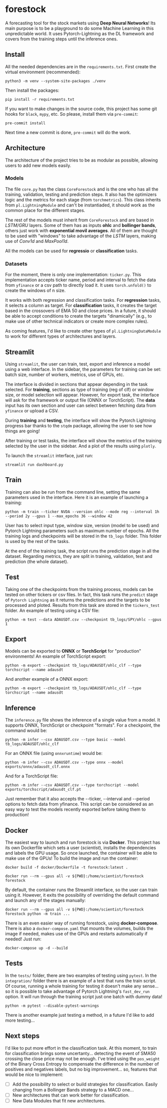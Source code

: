 #  forestock
A forecasting tool for the stock markets using **Deep Neural Networks**! Its main purpose is to be a playground to do some Machine Learning in this unpredictable world. It uses Pytorch-Lightning as the DL framework and covers from the training steps until the inference ones.

## Install
All the needed dependencies are in the `requirements.txt`. First create the virtual environment (recommended):

	python3 -m venv --system-site-packages ./venv
Then install the packages:

	pip install -r requirements.txt

If you want to make changes in the source code, this project has some git hooks for `black`, `mypy`, etc. So please, install them via `pre-commit`:

	pre-commit install

Next time a new commit is done, `pre-commit` will do the work.

## Architecture
The architecture of the project tries to be as modular as possible, allowing users to add new models easily.

### Models
The file `core.py` has the class `CoreForestock` and is the one who has all the training, validation, testing and prediction steps. It also has the optimizers logic and the metrics for each stage (from `torchmetrics`). This class inherits from `pl.LightningModule` and can't be instantiaded, it should work as the common place for the different stages.

The rest of the models must inherit from `CoreForestock` and are based in *LSTM/GRU* layers. Some of them has as inputs **ohlc** and **bollinger bands**, others just work with **exponential movil averages**. All of them are thought to be used with "windows" to take advantage of the *LSTM* layers, making use of *Conv1d* and *MaxPool1d*.

All the models can be used for **regressio** or **classification** tasks.

### Datasets
For the moment, there is only one implementation: `ticker.py`. This implementation accepts ticker name, period and interval to fetch the data from `yfinance` or a csv path to directly load it. It uses `torch.unfold()` to create the windows of n size.

It works with both regression and classification tasks. For **regression** tasks, it selects a column as target. For **classification** tasks, it creates the target based in the crossovers of EMA 50 and close prices. In a future, it should be able to accept conditions to create the targets "dinamically" (e.g., to make use of other technical indicators or create more complex rules).

As coming features, I'd like to create other types of `pl.LightningDataModule` to work for different types of architectures and layers.

## Streamlit
Using `streamlit`, the user can train, test, export and inference a model using a web interface. In the sidebar, the parameters for training can be set: batch size, number of workers, metrics, use of GPUs, etc.

The interface is divided in sections that appear depending in the task selected. For **training**, sections as type of training (reg of clf) or window size, or model selection will appear. However, for export task, the interface will ask for the framework or output file (ONNX or TorchScript). The **data** input has its own section and user can select between fetching data from `yfinance` or upload a CSV.

During **training** and **testing**, the interface will show the Pytorch Lightning progress bar thanks to the `stqdm` package, allowing the user to see how things are going!

After training or test tasks, the interface will show the metrics of the training selected by the user in the sidebar. And a plot of the results using `plotly`.

To launch the `streamlit` interface, just run:

    streamlit run dashboard.py

## Train
Training can also be run from the command line, setting the same parameters used in the interface. Here it is an example of launching a training:

    python -m train --ticker NVDA --version ohlc --mode reg --interval 1h --period 2y --gpus 1 --max_epochs 36 --window 42

User has to select input type, window size, version (model to be used) and Pytorch Lightning parameters such as maximum number of epochs. All the training logs and checkpoints will be stored in the `tb_logs` folder. This folder is used by the rest of the tasks.

At the end of the training task, the script runs the prediction stage in all the dataset. Regarding metrics, they are split in training, validation, test and prediction (the whole dataset).

## Test
Taking one of the checkpoints from the training process, models can be tested on other tickers or csv files. In fact, this task runs the `predict` stage of `Pytorch Lightning` as it returns the predictions and the targets to be processed and ploted. Results from this task are stored in the `tickers_test` folder. An example of testing using a CSV file:

    python -m test --data ADAUSDT.csv --checkpoint tb_logs/SPY/ohlc --gpus 1

## Export
Models can be exported to **ONNX** or **TorchScript** for "production" environments! An example of TorchScript export:

    python -m export --checkpoint tb_logs/ADAUSDT/ohlc_clf --type torchscript --name adausdt

And another example of a ONNX export:

    python -m export --checkpoint tb_logs/ADAUSDT/ohlc_clf --type torchscript --name adausdt

## Inference
The `inference.py` file shows the inference of a single value from a model. It supports ONNX, TorchScript or checkpoint "formats". For a checkpoint, the command would be:

    python -m infer --csv ADAUSDT.csv --type basic --model tb_logs/ADAUSDT/ohlc_clf

For an ONNX file (using `onnxruntime`) would be:

    python -m infer --csv ADAUSDT.csv --type onnx --model exports/onnx/adausdt_clf.onnx

And for a TorchScript file:

    python -m infer --csv ADAUSDT.csv --type torchscript --model exports/torchscript/adausdt_clf.pt

Just remember that it also accepts the --ticker, --interval and --period options to fetch data from yfinance. This script can be considered as an easy way to test the models recently exported before taking them to production!

## Docker
The easiest way to launch and run forestock is via **Docker**. This project has its own Dockerfile which sets a user (*scientist*), installs the dependencies and labels the GPU usage. So once launched, the container will be able to make use of the GPUs! To build the image and run the container:

    docker build -f docker/Dockerfile -t forestock:latest .

    docker run --rm --gpus all -v ${PWD}:/home/scientist/forestock forestock

By default, the container runs the Streamlit interface, so the user can train using it. However, it exits the possibility of overriding the default command and launch any of the stages manually:

    docker run --rm --gpus all -v ${PWD}:/home/scientist/forestock forestock python -m train ...

There is an even easier way of running forestock, using **docker-compose**. There is also a `docker-compose.yaml` that mounts the volumes, builds the image if needed, makes use of the GPUs and restarts automatically if needed! Just run:

    docker-compose up -d --build

## Tests
In the `tests/` folder, there are two examples of testing using `pytest`. In the `integration/` folder there is an example of a test that runs the train script. Of course, running a whole training for testing it doesn't make any sense... so it is possible to take advantage of Pytorch Lightning's `fast_dev_run` option. It will run through the training script just one batch with dummy data!

    python -m pytest --disable-pytest-warnings

There is another example just testing a method, in a future I'd like to add more testing...
## Next steps
I'd like to put more effort in the classification task. At this moment, to train for classification brings some uncertanty... detecting the event of SMA50 crossing the close price may not be enough. I've tried using the `pos_weight` of the Binary Cross Entropy to compensate the difference in the number of positives and negatives labels, but no big improvement... so, features that would be nice to implement:

 - [ ] Add the possibility to select or build strategies for classification. Easily changing from a Bollinger Bands strategy to a MACD one...
 - [ ] New architectures that can work better for classification.
 - [ ] New Data Modules that fit new architectures.
